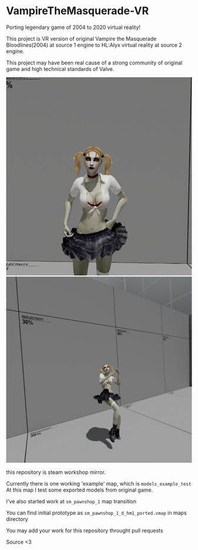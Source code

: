 # VampireTheMasquerade-VR
Porting legendary game of 2004 to 2020 virtual reality! 

This project is VR version of original Vampire the Masquerade Bloodlines(2004) at source 1 engine 
to HL:Alyx virtual reality at source 2 engine.

This project may have been real cause of a strong community of original game and high technical standards of Valve.

![Jeanet1](https://github.com/VTMBVR/VampireTheMasquerade-VR/blob/master/screenshot/Screenshot_53.png "Jeanet1")
![Jeanete2](https://github.com/VTMBVR/VampireTheMasquerade-VR/blob/master/screenshot/546560_screenshots_20200528180610_1.jpg "Jeanete2")

this repository is steam workshop mirror.

Currently there is one working 'example' map, which is `models_example_test`
At this map I test some exported models from original game.


I've also started work at `sm_pawnshop_1` map transition

You can find initial prototype as `sm_pawnshop_1_d_hm1_ported.vmap` in maps directory


You may add your work for this repository throught pull requests


Source <3

